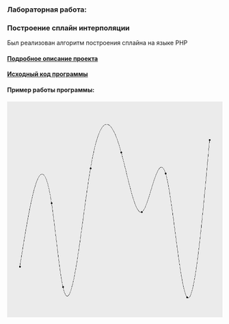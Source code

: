 ### Лабораторная работа:
### Построение сплайн интерполяции

Был реализован алгоритм построения сплайна на языке PHP

#### [Подробное описание проекта](https://github.com/nightcarpenter/Spline/blob/main/Spline.pdf)

#### [Исходный код программы](https://github.com/nightcarpenter/Spline/blob/main/spline.php)

#### Пример работы программы:

![Пример работы программы](https://github.com/nightcarpenter/Spline/blob/main/spline.jpg)
